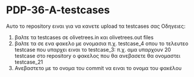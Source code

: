 # PDP-36-A-testcases
Αυτο το repository ειναι για να κανετε upload τα testcases σας
Οδηγειες:
1. βαλτε τα testcases σε olivetrees.in και olivetrees.out files
2. βαλτε τα σε ενα φακελο με ονομασια π.χ. testcase_4 οπου το τελευτεο testcase που υπαρχει ειναι το testcase_3:
     π.χ. αμα υπαρχουν 20 testcase στο repository ο φακελος που θα ανεβασετε θα ονομαστει testcase_21
3. Ανεβαστετο με το ονομα του commit να ειναι το ονομα του φακέλου
